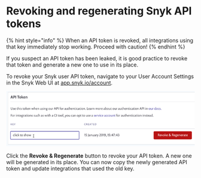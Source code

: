 # Revoking and regenerating Snyk API tokens

{% hint style="info" %}
When an API token is revoked, all integrations using that key immediately stop working. Proceed with caution!
{% endhint %}

If you suspect an API token has been leaked, it is good practice to revoke that token and generate a new one to use in its place.

To revoke your Snyk user API token, navigate to your User Account Settings in the Snyk Web UI at [app.snyk.io/account](https://app.snyk.io/account).

![APT token screen, Revoke & Regenerate button](<../.gitbook/assets/uuid-8d94edf8-b42b-e5b3-ada1-e157d18ff884-en (1) (1) (1) (1) (1) (1) (1) (1) (1) (1) (1) (1) (1) (1) (1) (1) (8).png>)

Click the **Revoke & Regenerate** button to revoke your API token. A new one will be generated in its place. You can now copy the newly generated API token and update integrations that used the old key.
